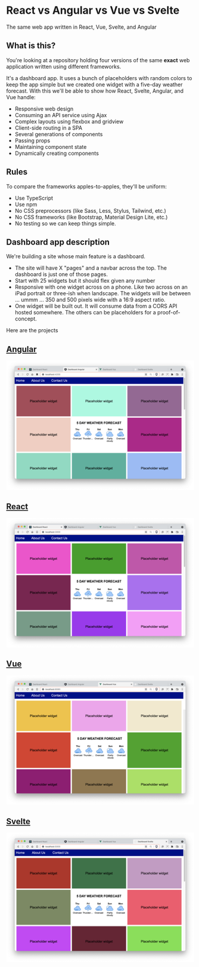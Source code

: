 # React vs Angular vs Vue vs Svelte
The same web app written in React, Vue, Svelte, and Angular

## What is this?
You're looking at a repository holding four versions of the same **exact** web application written using different frameworks.

It's a dashboard app. It uses a bunch of placeholders with random colors to keep the app simple but we created one widget with a five-day weather forecast. With this we'll be able to show how React, Svelte, Angular, and Vue handle:
- Responsive web design
- Consuming an API service using Ajax
- Complex layouts using flexbox and gridview
- Client-side routing in a SPA
- Several generations of components
- Passing props
- Maintaining component state
- Dynamically creating components

## Rules
To compare the frameworks apples-to-apples, they'll be uniform:
- Use TypeScript
- Use npm
- No CSS preprocessors (like Sass, Less, Stylus, Tailwind, etc.)
- No CSS frameworks (like Bootstrap, Material Design Lite, etc.)
- No testing so we can keep things simple.

## Dashboard app description
We're building a site whose main feature is a dashboard. 
- The site will have X "pages" and a navbar across the top. The dashboard is just one of those pages.
- Start with 25 widgets but it should flex given any number
- Responsive with one widget across on a phone. Like two across on an iPad portrait or three-ish when landscape. The widgets will be between ... ummm ... 350 and 500 pixels wide with a 16:9 aspect ratio.
- One widget will be built out. It will consume data from a CORS API hosted somewhere. The others can be placeholders for a proof-of-concept.

Here are the projects
## [Angular](./dashboard-angular)
![Screengrab with Angular](screenshots/angular.png)

## [React](./dashboard-react)
![Screengrab with React](screenshots/react.png?raw=true)

## [Vue](./dashboard-vue)
![Screengrab with Vue](screenshots/vue.png)

## [Svelte](./dashboard-svelte)
![Screengrab with Svelte](screenshots/svelte.png)
